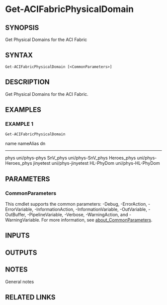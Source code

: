﻿---
external help file: ACI-PoSH-help.xml
Module Name: ACI-PoSH
online version:
schema: 2.0.0
---

# Get-ACIFabricPhysicalDomain

## SYNOPSIS
Get Physical Domains for the ACI Fabric

## SYNTAX

```
Get-ACIFabricPhysicalDomain [<CommonParameters>]
```

## DESCRIPTION
Get Physical Domains for the ACI Fabric.

## EXAMPLES

### EXAMPLE 1
```
Get-ACIFabricPhysicalDomain
```

name                nameAlias dn
----                --------- --
phys                          uni/phys-phys
SnV_phys                      uni/phys-SnV_phys
Heroes_phys                   uni/phys-Heroes_phys
jinyetest                     uni/phys-jinyetest
HL-PhyDom                     uni/phys-HL-PhyDom

## PARAMETERS

### CommonParameters
This cmdlet supports the common parameters: -Debug, -ErrorAction, -ErrorVariable, -InformationAction, -InformationVariable, -OutVariable, -OutBuffer, -PipelineVariable, -Verbose, -WarningAction, and -WarningVariable. For more information, see [about_CommonParameters](http://go.microsoft.com/fwlink/?LinkID=113216).

## INPUTS

## OUTPUTS

## NOTES
General notes

## RELATED LINKS
